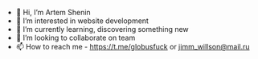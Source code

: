 - 👋 Hi, I’m Artem Shenin
- 👀 I’m interested in website development
- 🌱 I’m currently learning, discovering something new
- 💞️ I’m looking to collaborate on team
- 📫 How to reach me - https://t.me/globusfuck or jimm_willson@mail.ru

<!---
SheninArtem/SheninArtem is a ✨ special ✨ repository because its `README.md` (this file) appears on your GitHub profile.
You can click the Preview link to take a look at your changes.
--->
